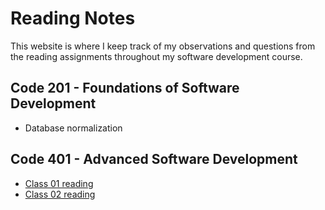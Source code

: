 # Reading Notes

This website is where I keep track of my observations and questions from the reading assignments throughout my software development course.

## Code 201 - Foundations of Software Development

* Database normalization

## Code 401 - Advanced Software Development

* [Class 01 reading](https://github.com/abdulkareemAbunabhan/reading-notes/blob/main/class1Readings.md)
* [Class 02 reading](https://github.com/abdulkareemAbunabhan/reading-notes/blob/main/class2Readings.md)
